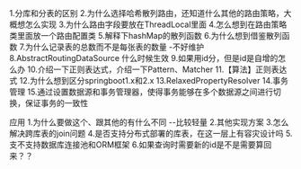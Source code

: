 1.分库和分表的区别
2.为什么选择哈希散列路由，还知道什么其他的路由策略，大概想怎么实现
3.为什么路由字段要放在ThreadLocal里面
4.怎么想到在路由策略类里面放一个路由配置类
5.解释下hashMap的散列函数
6.为什么想到借鉴散列函数
7.为什么记录表的总数而不是每张表的数量 -不好维护
8.AbstractRoutingDataSource  什么时候生效
9.如果用id分，但是id是自增的怎么办
10.介绍一下正则表达式，介绍一下Pattern、Matcher
11.【算法】正则表达式
12.为什么想到区分springboot1.x和2.x
13.RelaxedPropertyResolver
14.事务管理
15.通过设置数据源和事务管理器，使得事务能够在多个数据源之间进行切换，保证事务的一致性 

应用
1.为什么要做这个、跟其他的有什么不同  --比较轻量
2.其他实现方案
3.怎么解决跨库表的join问题
4.是否支持分布式部署的库表，在这一层上有容灾设计吗
5.支不支持数据库连接池和ORM框架
6.如果查询时需要新的id是不是需要算回来？？
